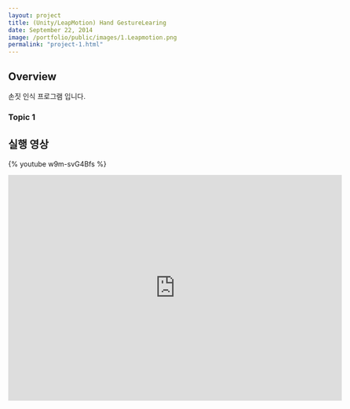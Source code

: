 ```yaml
---
layout: project
title: (Unity/LeapMotion) Hand GestureLearing
date: September 22, 2014
image: /portfolio/public/images/1.Leapmotion.png
permalink: "project-1.html"
---
```


## Overview
손짓 인식 프로그램 입니다.

### Topic 1

## 실행 영상
{% youtube w9m-svG4Bfs %}
<iframe width="680" height="460" src="http://www.youtube.com/embed/w9m-svG4Bfs" frameborder="0" allowfullscreen></iframe>